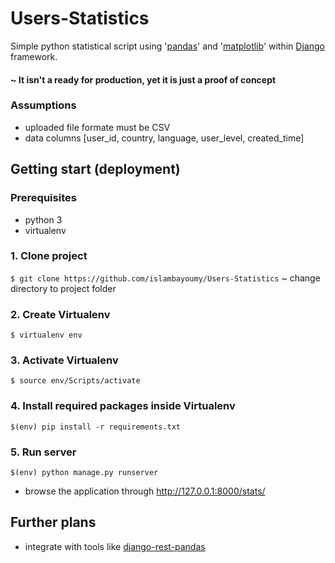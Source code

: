 # Users-Statistics
Simple python statistical script using '[pandas](https://pandas.pydata.org/)' and '[matplotlib](https://matplotlib.org/)' within [Django](https://www.djangoproject.com) framework.
#### ~ It isn't a ready for production, yet it is just a proof of concept 

### Assumptions
* uploaded file formate must be CSV
* data columns [user_id, country, language, user_level, created_time]

## Getting start (deployment)
### Prerequisites
* python 3
* virtualenv

### 1. Clone project
`$ git clone https://github.com/islambayoumy/Users-Statistics`
~ change directory to project folder  

### 2. Create Virtualenv
`$ virtualenv env`

### 3. Activate Virtualenv
`$ source env/Scripts/activate`

### 4. Install required packages inside Virtualenv
`$(env) pip install -r requirements.txt`

### 5. Run server
`$(env) python manage.py runserver`

* browse the application through http://127.0.0.1:8000/stats/

 ## Further plans
 - integrate with tools like [django-rest-pandas](https://github.com/wq/django-rest-pandas)
